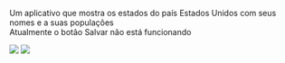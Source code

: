<p>Um aplicativo que mostra os estados do país Estados Unidos com seus nomes e a suas populações
<br>Atualmente o botão Salvar não está funcionando<p/>

<img src="https://imgur.com/lijmwZa.png" with="200">
<img src="hhttps://imgur.com/nCYHYw8.png" with="200"> 
